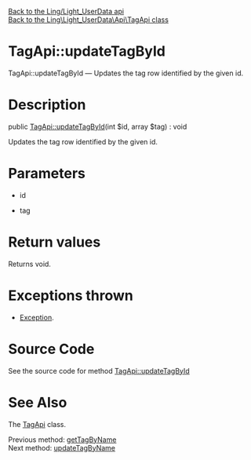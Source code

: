 [Back to the Ling/Light_UserData api](https://github.com/lingtalfi/Light_UserData/blob/master/doc/api/Ling/Light_UserData.md)<br>
[Back to the Ling\Light_UserData\Api\TagApi class](https://github.com/lingtalfi/Light_UserData/blob/master/doc/api/Ling/Light_UserData/Api/TagApi.md)


TagApi::updateTagById
================



TagApi::updateTagById — Updates the tag row identified by the given id.




Description
================


public [TagApi::updateTagById](https://github.com/lingtalfi/Light_UserData/blob/master/doc/api/Ling/Light_UserData/Api/TagApi/updateTagById.md)(int $id, array $tag) : void




Updates the tag row identified by the given id.




Parameters
================


- id

    

- tag

    


Return values
================

Returns void.


Exceptions thrown
================

- [Exception](http://php.net/manual/en/class.exception.php).&nbsp;







Source Code
===========
See the source code for method [TagApi::updateTagById](https://github.com/lingtalfi/Light_UserData/blob/master/Api/TagApi.php#L84-L88)


See Also
================

The [TagApi](https://github.com/lingtalfi/Light_UserData/blob/master/doc/api/Ling/Light_UserData/Api/TagApi.md) class.

Previous method: [getTagByName](https://github.com/lingtalfi/Light_UserData/blob/master/doc/api/Ling/Light_UserData/Api/TagApi/getTagByName.md)<br>Next method: [updateTagByName](https://github.com/lingtalfi/Light_UserData/blob/master/doc/api/Ling/Light_UserData/Api/TagApi/updateTagByName.md)<br>

